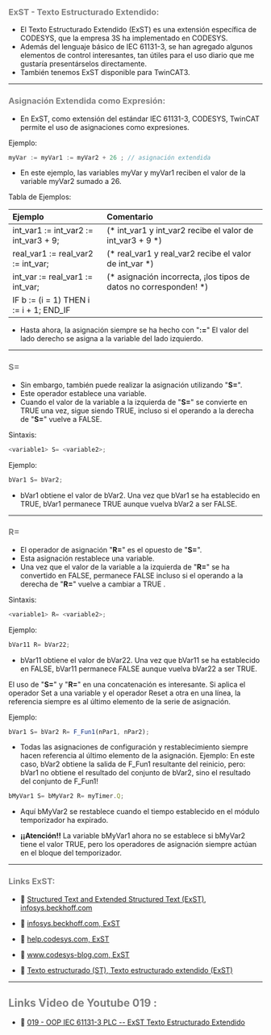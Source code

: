 ### <span style="color:grey">ExST - Texto Estructurado Extendido:</span>
- El Texto Estructurado Extendido (ExST) es una extensión específica de CODESYS, que la empresa 3S ha implementado en CODESYS. 
- Además del lenguaje básico de  IEC 61131-3, se han agregado algunos elementos de control interesantes, tan útiles para el uso diario que me gustaría presentárselos directamente.
- También tenemos ExST disponible para TwinCAT3.
***
### <span style="color:grey">Asignación Extendida como Expresión:</span>
- En ExST, como extensión del estándar IEC 61131-3, CODESYS, TwinCAT permite el uso de asignaciones como expresiones.

Ejemplo:
```javascript	
myVar := myVar1 := myVar2 + 26 ; // asignación extendida 
```

- En este ejemplo, las variables myVar y myVar1 reciben el valor de la variable myVar2 sumado a 26.

Tabla de Ejemplos:

| **Ejemplo**  | **Comentario**  |
|:------------- |:----------------|
| int_var1 := int_var2 := int_var3 + 9;         | (* int_var1 y int_var2 recibe el valor de int_var3 + 9 *) |
| real_var1 := real_var2 := int_var;       | (* real_var1 y real_var2 recibe el valor de int_var *) |
| int_var := real_var1 := int_var;          | (* asignación incorrecta, ¡los tipos de datos no corresponden! *) |
| IF b := (i = 1) THEN i := i + 1; END_IF     | | 


- Hasta ahora, la asignación siempre se ha hecho con "**:=**" El valor del lado derecho se asigna a la variable del lado izquierdo.
***
### <span style="color:grey">S=</span>
- Sin embargo, también puede realizar la asignación utilizando "**S=**".
- Este operador establece una variable.
- Cuando el valor de la variable a la izquierda de "**S=**" se convierte en TRUE una vez, sigue siendo TRUE, incluso si el operando a la derecha de "**S=**" vuelve a FALSE.

Sintaxis:
```javascript
<variable1> S= <variable2>;
```
Ejemplo:
```javascript	
bVar1 S= bVar2;
```

- bVar1 obtiene el valor de bVar2. Una vez que bVar1 se ha establecido en TRUE, bVar1 permanece TRUE aunque vuelva bVar2 a ser FALSE.
***
### <span style="color:grey">R=</span>
- El operador de asignación "**R=**" es el opuesto de "**S=**".
- Esta asignación restablece una variable. 
- Una vez que el valor de la variable a la izquierda de "**R=**" se ha convertido en FALSE, permanece FALSE incluso si el operando a la derecha de "**R=**" vuelve a cambiar a TRUE .

Sintaxis:
```javascript
<variable1> R= <variable2>;
```
Ejemplo:
```javascript
bVar11 R= bVar22;
```

- bVar11 obtiene el valor de bVar22. Una vez que bVar11 se ha establecido en FALSE, bVar11 permanece FALSE aunque vuelva bVar22 a ser TRUE.

El uso de "**S=**" y "**R=**" en una concatenación es interesante. Si aplica el operador Set a una variable y el operador Reset a otra en una línea, la referencia siempre es al último elemento de la serie de asignación.

Ejemplo:
```javascript
bVar1 S= bVar2 R= F_Fun1(nPar1, nPar2);
```

- Todas las asignaciones de configuración y restablecimiento siempre hacen referencia al último elemento de la asignación.
Ejemplo: En este caso, bVar2 obtiene la salida de F_Fun1 resultante del reinicio, pero:
bVar1 no obtiene el resultado del conjunto de bVar2, sino el resultado del conjunto de F_Fun1!

```javascript	
bMyVar1 S= bMyVar2 R= myTimer.Q;
```

- Aquí bMyVar2 se restablece cuando el tiempo establecido en el módulo temporizador ha expirado.

- **¡¡Atención!!** La variable bMyVar1 ahora no se establece si bMyVar2 tiene el valor TRUE, pero los operadores de asignación siempre actúan en el bloque del temporizador.
***
### <span style="color:grey">Links ExST:</span>
- 🔗 [Structured Text and Extended Structured Text (ExST), infosys.beckhoff.com](https://infosys.beckhoff.com/content/1033/tc3_plc_intro/2528221835.html?id=6103164662326938961)

-  🔗 [infosys.beckhoff.com, ExST](https://infosys.beckhoff.com/english.php?content=../content/1033/tc3_plc_intro/2528243339.html&id=)
-  🔗 [help.codesys.com, ExST](https://help.codesys.com/api-content/2/codesys/3.5.13.0/en/_cds_f_programming_language_st/)
-  🔗 [www.codesys-blog.com, ExST](https://www.codesys-blog.com/programmiersprachen/exst-erweiterter-strukturierter-text/)
- 🔗 [Texto estructurado (ST), Texto estructurado extendido (ExST)](https://content.helpme-codesys.com/en/CODESYS%20Development%20System/_cds_f_programming_language_st.html)
***
## <span style="color:grey">Links Video de Youtube 019 :</span>
- 🔗 [019 - OOP IEC 61131-3 PLC -- ExST Texto Estructurado Extendido](https://youtu.be/W-eTB0hzIZQ)
